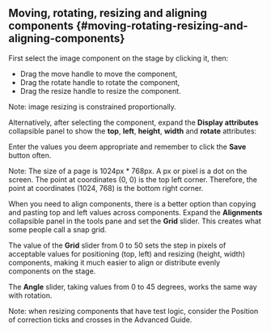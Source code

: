 ## Moving, rotating, resizing and aligning components {#moving-rotating-resizing-and-aligning-components}

First select the image component on the stage by clicking it, then:

*   Drag the move handle to move the component,
*   Drag the rotate handle to rotate the component,
*   Drag the resize handle to resize the component.

Note: image resizing is constrained proportionally.

Alternatively, after selecting the component, expand the **Display attributes** collapsible panel to show the **top**, **left**, **height**, **width** and **rotate** attributes:

Enter the values you deem appropriate and remember to click the **Save** button often.

Note: The size of a page is 1024px * 768px. A px or pixel is a dot on the screen. The point at coordinates (0, 0) is the top left corner. Therefore, the point at coordinates (1024, 768) is the bottom right corner.

When you need to align components, there is a better option than copying and pasting top and left values across components. Expand the **Alignments** collapsible panel in the tools pane and set the **Grid** slider. This creates what some people call a snap grid.

The value of the **Grid** slider from 0 to 50 sets the step in pixels of acceptable values for positioning (top, left) and resizing (height, width) components, making it much easier to align or distribute evenly components on the stage.

The **Angle** slider, taking values from 0 to 45 degrees, works the same way with rotation.

Note: when resizing components that have test logic, consider the Position of correction ticks and crosses in the Advanced Guide.